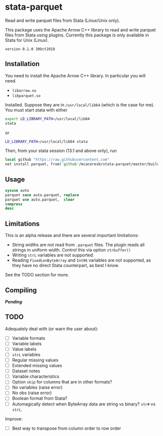 stata-parquet
=============

Read and write parquet files from Stata (Linux/Unix only).

This package uses the Apache Arrow C++ library to read and write parquet
files from Stata using plugins. Currently this package is only available
in Stata for Unix (Linux).

`version 0.1.0 30Oct2018`

Installation
------------

You need to install the Apache Arrow C++ library. In particular you will
need.

- `libarrow.so`
- `libparquet.so`

Installed. Suppose they are in `/usr/local/lib64` (which is the
case for me). You must start stata with either
```bash
export LD_LIBRARY_PATH=/usr/local/lib64
stata
```

or 
```bash
LD_LIBRARY_PATH=/usr/local/lib64 stata
```

Then, from your stata session (13.1 and above only), run
```stata
local github "https://raw.githubusercontent.com"
net install parquet, from(`github'/mcaceresb/stata-parquet/master/build/)
```

Usage
-----

```stata
sysuse auto
parquet save auto.parquet, replace
parquet use auto.parquet,  clear
compress
desc
```

Limitations
-----------

This is an alpha release and there are several important limitations:

- String widths are not read from `.parquet` files. The plugin reads all
  strings in uniform width. Control this via option `strbuffer()`
- Writing `strL` variables are not supported.
- Reading `FixedLenByteArray` and `Int96` variables are not supported, as
  they have no direct Stata counterpart, as best I know.

See the TODO section for more.

Compiling
---------

__*Pending*__

TODO
----

Adequately deal with (or warn the user about):

- [ ] Variable formats
- [ ] Variable labels
- [ ] Value labels
- [ ] `strL` variables
- [ ] Regular missing values
- [ ] Extended missing values
- [ ] Dataset notes
- [ ] Variable characteristics
- [ ] Option `skip` for columns that are in other formats?
- [ ] No variables (raise error)
- [ ] No obs (raise error)
- [ ] Boolean format from Stata?
- [ ] Automagically detect when ByteArray data are string vs binary? `str#` vs `strL`.

Improve:

- [ ] Best way to transpose from column order to row order
